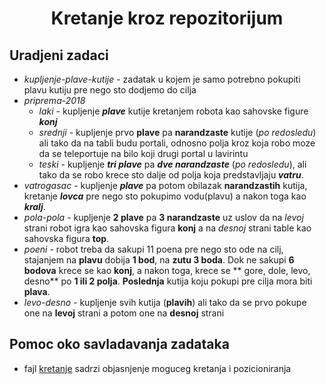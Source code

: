 <h1 align = "center"> Kretanje kroz repozitorijum </h1>

## Uradjeni zadaci
  - *kupljenje-plave-kutije* - zadatak u kojem je samo potrebno pokupiti plavu kutiju pre nego sto dodjemo do cilja
  - *priprema-2018* 
     - *laki* - kupljenje ***plave*** kutije kretanjem robota kao sahovske figure ***konj***
     - *srednji* - kupljenje prvo **plave** pa **narandzaste** kutije (*po redosledu*) ali tako da na tabli budu portali, odnosno polja kroz koja robo moze da se teleportuje na bilo koji drugi portal u lavirintu
     - *teski* - kupljenje ***tri plave*** pa ***dve narandzaste*** (*po redosledu*), ali tako da se robo krece sto dalje od polja koja predstavljaju ***vatru***.
  - *vatrogasac* - kupljenje ***plave*** pa potom obilazak **narandzastih** kutija, kretanje ***lovca*** pre nego sto pokupimo vodu(plavu) a nakon toga kao ***kralj***.
  - *pola-pola* - kupljenje **2 plave** pa **3 narandzaste** uz uslov da na *levoj* strani robot igra kao sahovska figura **konj** a na *desnoj* strani table kao sahovska figura **top**.
  - *poeni* - robot treba da sakupi 11 poena pre nego sto ode na cilj, stajanjem na **plavu** dobija **1 bod**, na **zutu 3 boda**. Dok ne sakupi **6 bodova** krece se kao **konj**, a nakon toga, krece se ** gore, dole, levo, desno** po **1 ili 2 polja**. **Poslednja** kutija koju pokupi pre cilja mora biti **plava**.
  - *levo-desno* - kupljenje svih kutija (**plavih**) ali tako da se prvo pokupe one na **levoj** strani a potom one na **desnoj** strani

## Pomoc oko savladavanja zadataka
  - fajl [kretanje](https://github.com/vlaksi/OsnoveRacunarskeInteligencije/tree/master/Vezbe/priprema%20K1/pripema-Vaksi/kretanje) sadrzi objasnjenje moguceg kretanja i pozicioniranja 
